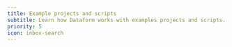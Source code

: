 ```yaml
---
title: Example projects and scripts
subtitle: Learn how Dataform works with examples projects and scripts.
priority: 5
icon: inbox-search
---
```

